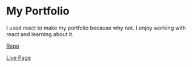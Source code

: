 # My Portfolio

I used react to make my portfolio because why not.  I enjoy working with react and learning about it.


[Repo](https://github.com/Cygnet717/ReactPortfolio)

[Live Page](https://portfolio-kathy.herokuapp.com/)